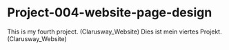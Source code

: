 # Project-004-website-page-design
This is my fourth project. (Clarusway_Website)
Dies ist mein viertes Projekt.(Clarusway_Website)
